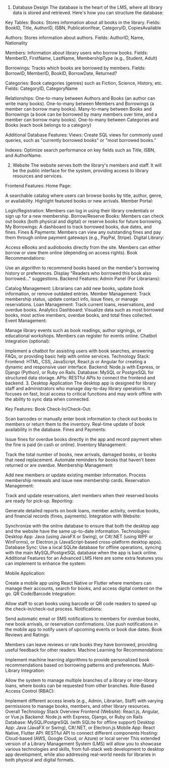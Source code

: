 1. Database Design
The database is the heart of the LMS, where all library data is stored and retrieved. Here's how you can structure the database:

Key Tables:
Books: Stores information about all books in the library.
Fields: BookID, Title, AuthorID, ISBN, PublicationYear, CategoryID, CopiesAvailable

Authors: Stores information about authors.
Fields: AuthorID, Name, Nationality

Members: Information about library users who borrow books.
Fields: MemberID, FirstName, LastName, MembershipType (e.g., Student, Adult)

Borrowings: Tracks which books are borrowed by members.
Fields: BorrowID, MemberID, BookID, BorrowDate, Returned?

Categories: Book categories (genres) such as Fiction, Science, History, etc.
Fields: CategoryID, CategoryName

Relationships:
One-to-many between Authors and Books (an author can write many books).
One-to-many between Members and Borrowings (a member can borrow many books).
Many-to-many between Books and Borrowings (a book can be borrowed by many members over time, and a member can borrow many books).
One-to-many between Categories and Books (each book belongs to a category)

Additional Database Features:
Views: Create SQL views for commonly used queries, such as "currently borrowed books" or "most borrowed books."

Indexes: Optimize search performance on key fields such as Title, ISBN, and AuthorName.


2. Website
The website serves both the library's members and staff. It will be the public interface for the system, providing access to library resources and services.

Frontend Features:
Home Page:

A searchable catalog where users can browse books by title, author, genre, or availability.
Highlight featured books or new arrivals.
Member Portal:

Login/Registration: Members can log in using their library credentials or sign up for a new membership.
Borrow/Reserve Books: Members can check out books (both physical and digital) or reserve books for future borrowing.
My Borrowings: A dashboard to track borrowed books, due dates, and fines.
Fines & Payments: Members can view any outstanding fines and pay them through online payment gateways (e.g., PayPal, Stripe).
Digital Library:

Access eBooks and audiobooks directly from the site. Members can either borrow or view them online (depending on access rights).
Book Recommendations:

Use an algorithm to recommend books based on the member's borrowing history or preferences.
Display "Readers who borrowed this book also borrowed..." suggestions.
Backend Features:
Admin Panel (For Librarians):

Catalog Management: Librarians can add new books, update book information, or remove outdated entries.
Member Management: Track membership status, update contact info, issue fines, or manage reservations.
Loan Management: Track current loans, reservations, and overdue books.
Analytics Dashboard: Visualize data such as most borrowed books, most active members, overdue books, and total fines collected.
Event Management:

Manage library events such as book readings, author signings, or educational workshops. Members can register for events online.
Chatbot Integration (optional):

Implement a chatbot for assisting users with book searches, answering FAQs, or providing basic help with online services.
Technology Stack:
Frontend: HTML, CSS, JavaScript, React.js or Angular for creating a dynamic and responsive user interface.
Backend: Node.js with Express, or Django (Python), or Ruby on Rails.
Database: MySQL or PostgreSQL for structured data storage.
APIs: RESTful APIs to connect the frontend and backend.
3. Desktop Application
The desktop app is designed for library staff and administrators who manage day-to-day library operations. It focuses on fast, local access to critical functions and may work offline with the ability to sync data when connected.

Key Features:
Book Check-In/Check-Out:

Scan barcodes or manually enter book information to check out books to members or return them to the inventory.
Real-time update of book availability in the database.
Fines and Payments:

Issue fines for overdue books directly in the app and record payment when the fine is paid (in cash or online).
Inventory Management:

Track the total number of books, new arrivals, damaged books, or books that need replacement.
Automate reminders for books that haven’t been returned or are overdue.
Membership Management:

Add new members or update existing member information.
Process membership renewals and issue new membership cards.
Reservation Management:

Track and update reservations, alert members when their reserved books are ready for pick-up.
Reporting:

Generate detailed reports on book loans, member activity, overdue books, and financial records (fines, payments).
Integration with Website:

Synchronize with the online database to ensure that both the desktop app and the website have the same up-to-date information.
Technologies:
Desktop App:
Java (using JavaFX or Swing), or
C#/.NET (using WPF or WinForms), or
Electron.js (JavaScript-based cross-platform desktop apps).
Database Sync:
Use a local SQLite database for offline operations, syncing with the main MySQL/PostgreSQL database when the app is back online.
Additional Features for an Advanced LMS
Here are some extra features you can implement to enhance the system:

Mobile Application:

Create a mobile app using React Native or Flutter where members can manage their accounts, search for books, and access digital content on the go.
QR Code/Barcode Integration:

Allow staff to scan books using barcode or QR code readers to speed up the check-in/check-out process.
Notifications:

Send automatic email or SMS notifications to members for overdue books, new book arrivals, or reservation confirmations.
Use push notifications in the mobile app to notify users of upcoming events or book due dates.
Book Reviews and Ratings:

Members can leave reviews or rate books they have borrowed, providing useful feedback for other readers.
Machine Learning for Recommendations:

Implement machine learning algorithms to provide personalized book recommendations based on borrowing patterns and preferences.
Multi-Library Integration:

Allow the system to manage multiple branches of a library or inter-library loans, where books can be requested from other branches.
Role-Based Access Control (RBAC):

Implement different access levels (e.g., Admin, Librarian, Staff) with varying permissions to manage books, members, and other library resources.
Overall Technology Stack Overview
Frontend (Website): React.js, Angular, or Vue.js
Backend: Node.js with Express, Django, or Ruby on Rails
Database: MySQL/PostgreSQL (with SQLite for offline support)
Desktop App: Java (JavaFX or Swing), C#/.NET, or Electron.js
Mobile App: React Native, Flutter
API: RESTful API to connect different components
Hosting: Cloud-based (AWS, Google Cloud, or Azure) or local server
This extended version of a Library Management System (LMS) will allow you to showcase various technologies and skills, from full-stack web development to desktop app development, while also addressing real-world needs for libraries in both physical and digital formats.